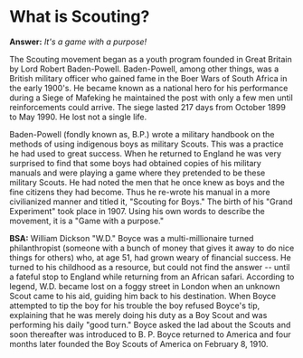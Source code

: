 # What is Scouting?

**Answer:** *It's a game with a purpose!*

The Scouting movement began as a youth program founded in Great Britain by Lord Robert Baden-Powell. Baden-Powell, among other things, was a British military officer who gained fame in the  Boer Wars of South Africa in the early 1900's. He became known as a national hero for his performance during a Siege of Mafeking he maintained the post with only a few men until reinforcements could arrive.  The siege lasted 217 days from October 1899 to May 1990. He lost not a single life.

Baden-Powell (fondly known as, B.P.) wrote a military handbook on the methods of using indigenous  boys as military Scouts. This was a practice he had used to great success. When he returned to  England he was very surprised to find that some boys had obtained copies of his military manuals and  were playing a game where they pretended to be these military Scouts. He had noted the men that he once knew as boys and the fine citizens they had become. Thus he re-wrote his manual in a more  civilianized manner and titled it, "Scouting for Boys." The birth of his "Grand Experiment" took place in 1907. Using his own words to describe the movement, it is a "Game with a purpose."

**BSA:** William Dickson "W.D." Boyce was a multi-millionaire turned philanthropist (someone with a bunch  of money that gives it away to do nice things for others) who, at age 51, had grown weary of financial  success. He turned to his childhood as a resource, but could not find the answer -- until a fateful stop to England while returning from an African safari. According to legend, W.D. became lost on a foggy street  in London when an unknown Scout came to his aid, guiding him back to his destination. When Boyce  attempted to tip the boy for his trouble the boy refused Boyce's tip, explaining that he was merely doing  his duty as a Boy Scout and was performing his daily "good turn." Boyce asked the lad about the Scouts and soon thereafter was introduced to B. P. Boyce returned to America and four months later founded the  Boy Scouts of America on February 8, 1910.
